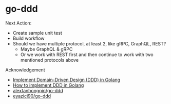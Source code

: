 # go-ddd

Next Action:
- Create sample unit test
- Build workflow
- Should we have multiple protocol, at least 2, like gRPC, GraphQL, REST?
  - Maybe GraphQL & gRPC
  - Or we work with REST first and then continue to work with two mentioned protocols above

Acknowledgement

- [Implement Domain-Driven Design (DDD) in Golang](https://medium.com/@next_shore/implement-domain-driven-design-ddd-in-golang-ecdb6b6367ed)
- [How to implement DDD in Golang](https://programmingpercy.tech/blog/how-to-domain-driven-design-ddd-golang)
- [alextanhongpin/go-ddd](https://github.com/alextanhongpin/go-ddd)
- [eyazici90/go-ddd](https://github.com/eyazici90/go-ddd)
